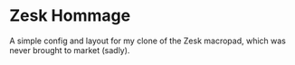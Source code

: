 Zesk Hommage
===

A simple config and layout for my clone of the Zesk macropad, which was never brought to market (sadly).